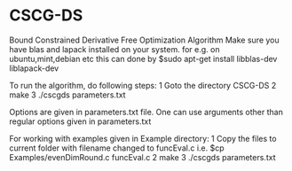 # CSCG-DS
Bound Constrained Derivative Free Optimization Algorithm
Make sure you have blas and lapack installed on your system.
for e.g. on ubuntu,mint,debian etc this can done by 
$sudo apt-get install libblas-dev liblapack-dev


To run the algorithm, do following steps:
  1 Goto the directory CSCG-DS
  2 make
  3 ./cscgds parameters.txt

Options are given in parameters.txt file. 
One can use arguments other than regular options given in parameters.txt

For working with examples given in Example directory:
1 Copy the files to current folder with filename changed to funcEval.c i.e. $cp Examples/evenDimRound.c funcEval.c
2 make
3 ./cscgds parameters.txt
